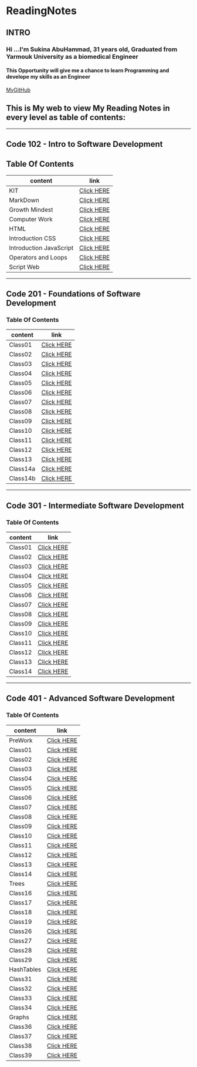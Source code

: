# ReadingNotes

## INTRO

### Hi ...I'm Sukina AbuHammad, 31 years old, Graduated from Yarmouk University as a biomedical Engineer

#### This Opportunity will give me a chance to learn Programming and develope my skills as an Engineer

[MyGitHub](https://github.com/Sukina12)

## This is My web to view My Reading Notes in every level as table of contents:

************************************************************************************************************
## Code 102 - Intro to Software Development

## Table Of Contents

| content      | link                                                            |
| -----------  | ----------------------------------------------------------------|
| KIT          |[Click HERE](https://sukina12.github.io/Reading-Notes/Code%20102%20-%20Intro%20to%20Software%20Development/Git/ )|
| MarkDown     |[Click HERE](https://sukina12.github.io/Reading-Notes/Code%20102%20-%20Intro%20to%20Software%20Development/Markdown/) |
|Growth Mindest|[Click HERE](https://sukina12.github.io/Reading-Notes/Code%20102%20-%20Intro%20to%20Software%20Development/GrowthMS)|
| Computer Work|[Click HERE](https://sukina12.github.io/Reading-Notes/Code%20102%20-%20Intro%20to%20Software%20Development/ComputerWork)|
| HTML         |[Click HERE](https://sukina12.github.io/Reading-Notes/Code%20102%20-%20Intro%20to%20Software%20Development/HTml )|
|Introduction CSS|[Click HERE](https://sukina12.github.io/Reading-Notes/Code%20102%20-%20Intro%20to%20Software%20Development/IntroductionCSS )|
| Introduction JavaScript|[Click HERE](https://sukina12.github.io/Reading-Notes/Code%20102%20-%20Intro%20to%20Software%20Development/JSIntro )|
|Operators and Loops |[Click HERE](https://sukina12.github.io/Reading-Notes/Code%20102%20-%20Intro%20to%20Software%20Development/OperatorsAndLoops )|
| Script Web         |[Click HERE](https://sukina12.github.io/Reading-Notes/Code%20102%20-%20Intro%20to%20Software%20Development/ScriptWeb )|

**************************************************************************************************************

## Code 201 - Foundations of Software Development

### Table Of Contents

| content      | link                                                            |
| -----------  | ----------------------------------------------------------------|
| Class01      |[Click HERE](https://sukina12.github.io/Reading-Notes/Code%20201%20-%20Foundations%20of%20Software%20Development/class-01)|
| Class02      |[Click HERE](https://sukina12.github.io/Reading-Notes/Code%20201%20-%20Foundations%20of%20Software%20Development/class-02)|
| Class03      |[Click HERE](https://sukina12.github.io/Reading-Notes/Code%20201%20-%20Foundations%20of%20Software%20Development/class-03)|
| Class04      |[Click HERE](https://sukina12.github.io/Reading-Notes/Code%20201%20-%20Foundations%20of%20Software%20Development/class-04 )|
| Class05      |[Click HERE](https://sukina12.github.io/Reading-Notes/Code%20201%20-%20Foundations%20of%20Software%20Development/class-05 )|
| Class06      |[Click HERE](https://sukina12.github.io/Reading-Notes/Code%20201%20-%20Foundations%20of%20Software%20Development/class-06)|
| Class07      |[Click HERE](https://sukina12.github.io/Reading-Notes/Code%20201%20-%20Foundations%20of%20Software%20Development/class-07 )|
| Class08      |[Click HERE](https://sukina12.github.io/Reading-Notes/Code%20201%20-%20Foundations%20of%20Software%20Development/class-08)|
| Class09      |[Click HERE](https://sukina12.github.io/Reading-Notes/Code%20201%20-%20Foundations%20of%20Software%20Development/class-09)|
| Class10      |[Click HERE](https://sukina12.github.io/Reading-Notes/Code%20201%20-%20Foundations%20of%20Software%20Development/class-10)|
| Class11      |[Click HERE](https://sukina12.github.io/Reading-Notes/Code%20201%20-%20Foundations%20of%20Software%20Development/class-11)|
| Class12      |[Click HERE](https://sukina12.github.io/Reading-Notes/Code%20201%20-%20Foundations%20of%20Software%20Development/class-12)|
| Class13      |[Click HERE](https://sukina12.github.io/Reading-Notes/Code%20201%20-%20Foundations%20of%20Software%20Development/class-13)|
| Class14a     |[Click HERE](https://sukina12.github.io/Reading-Notes/Code%20201%20-%20Foundations%20of%20Software%20Development/class-14a)|
| Class14b     |[Click HERE](https://sukina12.github.io/Reading-Notes/Code%20201%20-%20Foundations%20of%20Software%20Development/class-14b)|

**************************************************************************************************************

## Code 301 - Intermediate Software Development

### Table Of Contents

| content      | link                                                            |
| -----------  | ----------------------------------------------------------------|
| Class01      |[Click HERE](https://sukina12.github.io/Reading-Notes/Code%20301%20-%20Intermediate%20Software%20Development/Class01)|
| Class02      |[Click HERE](https://sukina12.github.io/Reading-Notes/Code%20301%20-%20Intermediate%20Software%20Development/Class02)|
| Class03      |[Click HERE](https://sukina12.github.io/Reading-Notes/Code%20301%20-%20Intermediate%20Software%20Development/Class03)|
| Class04      |[Click HERE](https://sukina12.github.io/Reading-Notes/Code%20301%20-%20Intermediate%20Software%20Development/Class04)|
|  Class05  |[Click HERE](https://sukina12.github.io/Reading-Notes/Code%20301%20-%20Intermediate%20Software%20Development/Class05)|
| Class06  |[Click HERE](https://sukina12.github.io/Reading-Notes/Code%20301%20-%20Intermediate%20Software%20Development/Class06)|
|  Class07 |[Click HERE](https://sukina12.github.io/Reading-Notes/Code%20301%20-%20Intermediate%20Software%20Development/Class07)|
| Class08  |[Click HERE](https://sukina12.github.io/Reading-Notes/Code%20301%20-%20Intermediate%20Software%20Development/Class08)|
| Class09   |[Click HERE](https://sukina12.github.io/Reading-Notes/Code%20301%20-%20Intermediate%20Software%20Development/Class09)|
| Class10     |[Click HERE](https://sukina12.github.io/Reading-Notes/Code%20301%20-%20Intermediate%20Software%20Development/Class10)|
| Class11     |[Click HERE](https://sukina12.github.io/Reading-Notes/Code%20301%20-%20Intermediate%20Software%20Development/Class11)|
|Class12      |[Click HERE](https://sukina12.github.io/Reading-Notes/Code%20301%20-%20Intermediate%20Software%20Development/Class12)|
|Class13      |[Click HERE](https://sukina12.github.io/Reading-Notes/Code%20301%20-%20Intermediate%20Software%20Development/Class13)|
|Class14      |[Click HERE](https://sukina12.github.io/Reading-Notes/Code%20301%20-%20Intermediate%20Software%20Development/Class14)|

**************************************************************************************************************

## Code 401 - Advanced Software Development

### Table Of Contents

| content      | link                                                            |
| -----------  | ----------------------------------------------------------------|
|  PreWork   |[Click HERE](https://sukina12.github.io/Reading-Notes//Code%20401%20-%20Advanced%20Software%20Development/preWork)|
|  Class01   |[Click HERE](https://sukina12.github.io/Reading-Notes//Code%20401%20-%20Advanced%20Software%20Development/Class01)|
| Class02    |[Click HERE](https://sukina12.github.io/Reading-Notes//Code%20401%20-%20Advanced%20Software%20Development/Class02)|
| Class03    |[Click HERE](https://sukina12.github.io/Reading-Notes//Code%20401%20-%20Advanced%20Software%20Development/Class03)|
|Class04     |[Click HERE](https://sukina12.github.io/Reading-Notes//Code%20401%20-%20Advanced%20Software%20Development/Class04)|
| Class05    |[Click HERE](https://sukina12.github.io/Reading-Notes//Code%20401%20-%20Advanced%20Software%20Development/Class05)|
| Class06    |[Click HERE](https://sukina12.github.io/Reading-Notes//Code%20401%20-%20Advanced%20Software%20Development/Class06)|
| Class07    |[Click HERE](https://sukina12.github.io/Reading-Notes//Code%20401%20-%20Advanced%20Software%20Development/Class07)|
| Class08    |[Click HERE](https://sukina12.github.io/Reading-Notes//Code%20401%20-%20Advanced%20Software%20Development/Class08)|
| Class09    |[Click HERE](https://sukina12.github.io/Reading-Notes//Code%20401%20-%20Advanced%20Software%20Development/Class09)|
| Class10    |[Click HERE](https://sukina12.github.io/Reading-Notes//Code%20401%20-%20Advanced%20Software%20Development/Class10)|
|Class11     |[Click HERE](https://sukina12.github.io/Reading-Notes//Code%20401%20-%20Advanced%20Software%20Development/Class11)|
| Class12    |[Click HERE](https://sukina12.github.io/Reading-Notes//Code%20401%20-%20Advanced%20Software%20Development/Class12)|
|Class13     |[Click HERE](https://sukina12.github.io/Reading-Notes//Code%20401%20-%20Advanced%20Software%20Development/Class13)|
| Class14    |[Click HERE](https://sukina12.github.io/Reading-Notes//Code%20401%20-%20Advanced%20Software%20Development/Class14)|
| Trees    |[Click HERE](https://sukina12.github.io/Reading-Notes//Code%20401%20-%20Advanced%20Software%20Development/Trees)|
| Class16    |[Click HERE](https://sukina12.github.io/Reading-Notes//Code%20401%20-%20Advanced%20Software%20Development/Class16)|
| Class17    |[Click HERE](https://sukina12.github.io/Reading-Notes//Code%20401%20-%20Advanced%20Software%20Development/Class17)|
| Class18   |[Click HERE](https://sukina12.github.io/Reading-Notes//Code%20401%20-%20Advanced%20Software%20Development/Class18)|
| Class19   |[Click HERE](https://sukina12.github.io/Reading-Notes//Code%20401%20-%20Advanced%20Software%20Development/Class19)|
| Class26   |[Click HERE](https://sukina12.github.io/Reading-Notes//Code%20401%20-%20Advanced%20Software%20Development/Class26)|
| Class27   |[Click HERE](https://sukina12.github.io/Reading-Notes//Code%20401%20-%20Advanced%20Software%20Development/Class27)|
| Class28   |[Click HERE](https://sukina12.github.io/Reading-Notes//Code%20401%20-%20Advanced%20Software%20Development/Class28)|
| Class29   |[Click HERE](https://sukina12.github.io/Reading-Notes//Code%20401%20-%20Advanced%20Software%20Development/Class29)|
| HashTables   |[Click HERE](https://sukina12.github.io/Reading-Notes//Code%20401%20-%20Advanced%20Software%20Development/HashTables)|
| Class31   |[Click HERE](https://sukina12.github.io/Reading-Notes//Code%20401%20-%20Advanced%20Software%20Development/Class31)|
| Class32  |[Click HERE](https://sukina12.github.io/Reading-Notes//Code%20401%20-%20Advanced%20Software%20Development/Class32)|
| Class33  |[Click HERE](https://sukina12.github.io/Reading-Notes//Code%20401%20-%20Advanced%20Software%20Development/Class33)|
| Class34  |[Click HERE](https://sukina12.github.io/Reading-Notes//Code%20401%20-%20Advanced%20Software%20Development/Class34)|
|Graphs |[Click HERE](https://sukina12.github.io/Reading-Notes//Code%20401%20-%20Advanced%20Software%20Development/Graphs)|
| Class36  |[Click HERE](https://sukina12.github.io/Reading-Notes//Code%20401%20-%20Advanced%20Software%20Development/Class36)|
| Class37  |[Click HERE](https://sukina12.github.io/Reading-Notes//Code%20401%20-%20Advanced%20Software%20Development/Class37)|
| Class38  |[Click HERE](https://sukina12.github.io/Reading-Notes//Code%20401%20-%20Advanced%20Software%20Development/Class38)|
| Class39  |[Click HERE](https://sukina12.github.io/Reading-Notes//Code%20401%20-%20Advanced%20Software%20Development/Class39)|